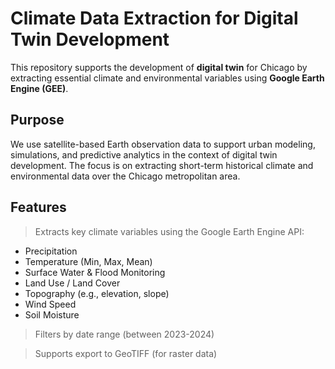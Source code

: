 
# Climate Data Extraction for Digital Twin Development
This repository supports the development of **digital twin** for Chicago by extracting essential climate and environmental variables using **Google Earth Engine (GEE)**.

## Purpose

We use satellite-based Earth observation data to support urban modeling, simulations, and predictive analytics in the context of digital twin development. The focus is on extracting short-term historical climate and environmental data over the Chicago metropolitan area.

## Features

> Extracts key climate variables using the Google Earth Engine API:
  - Precipitation
  - Temperature (Min, Max, Mean)
  - Surface Water & Flood Monitoring
  - Land Use / Land Cover
  - Topography (e.g., elevation, slope)
  - Wind Speed
  - Soil Moisture

> Filters by date range (between 2023-2024)

> Supports export to GeoTIFF (for raster data)
